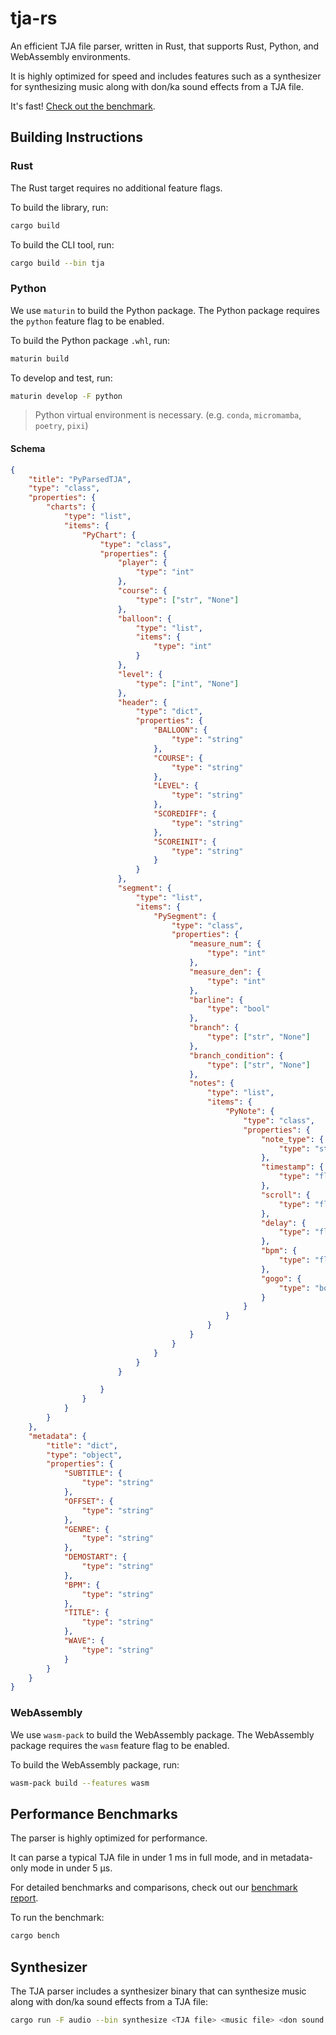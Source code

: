 # tja-rs

An efficient TJA file parser, written in Rust, that supports Rust, Python, and WebAssembly environments.

It is highly optimized for speed and includes features such as a synthesizer for synthesizing music along with don/ka sound effects from a TJA file.

It's fast! [Check out the benchmark](https://jacoblincool.github.io/tja-rs/report/).

## Building Instructions

### Rust

The Rust target requires no additional feature flags.

To build the library, run:

```sh
cargo build
```

To build the CLI tool, run:

```sh
cargo build --bin tja
```

### Python

We use `maturin` to build the Python package. The Python package requires the `python` feature flag to be enabled.

To build the Python package `.whl`, run: 

```sh
maturin build
```

To develop and test, run:

```sh
maturin develop -F python
```

> Python virtual environment is necessary. (e.g. `conda`, `micromamba`, `poetry`, `pixi`)

#### Schema
```json
{
    "title": "PyParsedTJA",
    "type": "class",
    "properties": {
        "charts": {
            "type": "list",
            "items": {
                "PyChart": {
                    "type": "class",
                    "properties": {
                        "player": {
                            "type": "int"
                        },
                        "course": {
                            "type": ["str", "None"]
                        },
                        "balloon": {
                            "type": "list",
                            "items": {
                                "type": "int"
                            }
                        },
                        "level": {
                            "type": ["int", "None"]
                        },
                        "header": {
                            "type": "dict",
                            "properties": {
                                "BALLOON": {
                                    "type": "string"
                                },
                                "COURSE": {
                                    "type": "string"
                                },
                                "LEVEL": {
                                    "type": "string"
                                },
                                "SCOREDIFF": {
                                    "type": "string"
                                },
                                "SCOREINIT": {
                                    "type": "string"
                                }
                            }
                        },
                        "segment": {
                            "type": "list",
                            "items": {
                                "PySegment": {
                                    "type": "class",
                                    "properties": {
                                        "measure_num": {
                                            "type": "int"
                                        },
                                        "measure_den": {
                                            "type": "int"
                                        },
                                        "barline": {
                                            "type": "bool"
                                        },
                                        "branch": {
                                            "type": ["str", "None"]
                                        },
                                        "branch_condition": {
                                            "type": ["str", "None"]
                                        },
                                        "notes": {
                                            "type": "list",
                                            "items": {
                                                "PyNote": {
                                                    "type": "class",
                                                    "properties": {
                                                        "note_type": {
                                                            "type": "str"
                                                        },
                                                        "timestamp": {
                                                            "type": "float"
                                                        },
                                                        "scroll": {
                                                            "type": "float"
                                                        },
                                                        "delay": {
                                                            "type": "float"
                                                        },
                                                        "bpm": {
                                                            "type": "float"
                                                        },
                                                        "gogo": {
                                                            "type": "bool"
                                                        }
                                                    }
                                                }
                                            }
                                        }
                                    }
                                }
                            }
                        }

                    }
                }
            }
        }
    },
    "metadata": {
        "title": "dict",
        "type": "object",
        "properties": {
            "SUBTITLE": {
                "type": "string"
            },
            "OFFSET": {
                "type": "string"
            },
            "GENRE": {
                "type": "string"
            },
            "DEMOSTART": {
                "type": "string"
            },
            "BPM": {
                "type": "string"
            },
            "TITLE": {
                "type": "string"
            },
            "WAVE": {
                "type": "string"
            }
        }
    }
}
```

### WebAssembly

We use `wasm-pack` to build the WebAssembly package. The WebAssembly package requires the `wasm` feature flag to be enabled.

To build the WebAssembly package, run:

```sh
wasm-pack build --features wasm
```

## Performance Benchmarks

The parser is highly optimized for performance.

It can parse a typical TJA file in under 1 ms in full mode, and in metadata-only mode in under 5 µs.

For detailed benchmarks and comparisons, check out our [benchmark report](https://jacoblincool.github.io/tja-rs/report/).

To run the benchmark:

```sh
cargo bench
```

## Synthesizer

The TJA parser includes a synthesizer binary that can synthesize music along with don/ka sound effects from a TJA file:

```sh
cargo run -F audio --bin synthesize <TJA file> <music file> <don sound file> <ka sound file> --course <course> --branch <branch>
```
